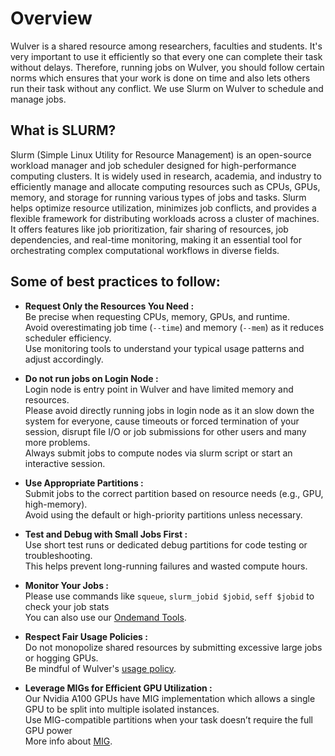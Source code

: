 # Overview

Wulver is a shared resource among researchers, faculties and students. It's very important to use it efficiently so that every one can complete their task without delays. Therefore, running jobs on Wulver, you should follow certain norms which ensures that your work is done on time and also lets others run their task without any conflict. We use Slurm on Wulver to schedule and manage jobs.


## What is SLURM?

Slurm (Simple Linux Utility for Resource Management) is an open-source workload manager and job scheduler designed for high-performance computing clusters. It is widely used in research, academia, and industry to efficiently manage and allocate computing resources such as CPUs, GPUs, memory, and storage for running various types of jobs and tasks. Slurm helps optimize resource utilization, minimizes job conflicts, and provides a flexible framework for distributing workloads across a cluster of machines. It offers features like job prioritization, fair sharing of resources, job dependencies, and real-time monitoring, making it an essential tool for orchestrating complex computational workflows in diverse fields.


## Some of best practices to follow:

- **Request Only the Resources You Need :**  
    Be precise when requesting CPUs, memory, GPUs, and runtime.<br> 
    Avoid overestimating job time (`--time`) and memory (`--mem`) as it reduces scheduler efficiency.<br>
    Use monitoring tools to understand your typical usage patterns and adjust accordingly.<br>

- **Do not run jobs on Login Node :**  
    Login node is entry point in Wulver and have limited memory and resources.<br>
    Please avoid directly running jobs in login node as it an slow down the system for everyone, cause timeouts or forced termination of your session, disrupt file I/O or job submissions for other users and many more problems.<br> 
    Always submit jobs to compute nodes via slurm script or start an interactive session.

- **Use Appropriate Partitions :**  
    Submit jobs to the correct partition based on resource needs (e.g., GPU, high-memory).<br>
    Avoid using the default or high-priority partitions unless necessary.<br>
  
- **Test and Debug with Small Jobs First :**  
    Use short test runs or dedicated debug partitions for code testing or troubleshooting.<br>
    This helps prevent long-running failures and wasted compute hours.<br>

- **Monitor Your Jobs :**  
    Please use commands like `squeue`, `slurm_jobid $jobid`, `seff $jobid` to check your job stats <br>
    You can also use our [Ondemand Tools](../OnDemand/4_tools.md).<br>

- **Respect Fair Usage Policies :**  
    Do not monopolize shared resources by submitting excessive large jobs or hogging GPUs.<br>
    Be mindful of Wulver's [usage policy](../Policies/wulver_policies.md).<br>

- **Leverage MIGs for Efficient GPU Utilization :**  
    Our Nvidia A100 GPUs have MIG implementation which allows a single GPU to be split into multiple isolated instances.<br>
    Use MIG-compatible partitions when your task doesn’t require the full GPU power<br>
    More info about [MIG](../Software/slurm/slurm.md/#multi-instance-gpu-mig).<br>
  

